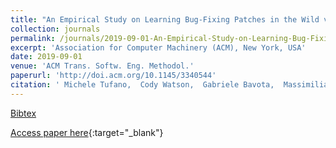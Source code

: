 ```yaml
---
title: "An Empirical Study on Learning Bug-Fixing Patches in the Wild via Neural Machine Translation"
collection: journals
permalink: /journals/2019-09-01-An-Empirical-Study-on-Learning-Bug-Fixing-Patches-in-the-Wild-via-Neural-Machine-Translation
excerpt: 'Association for Computer Machinery (ACM), New York, USA'
date: 2019-09-01
venue: 'ACM Trans. Softw. Eng. Methodol.'
paperurl: 'http://doi.acm.org/10.1145/3340544'
citation: ' Michele Tufano,  Cody Watson,  Gabriele Bavota,  Massimiliano Di Penta,  Martin White,  Denys Poshyvanyk, &quot;An Empirical Study on Learning Bug-Fixing Patches in the Wild via Neural Machine Translation.&quot; ACM Trans. Softw. Eng. Methodol., 2019.'
---
```

[Bibtex](https://dblp.org/rec/journals/ese/DasPM20.bib)

[Access paper here](http://doi.acm.org/10.1145/3340544){:target="_blank"}
